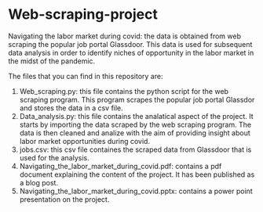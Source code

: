 # Web-scraping-project
Navigating the labor market during covid: the data is obtained from web scraping the popular job portal Glassdoor. This data is used for subsequent data analysis in order to identify niches of opportunity in the labor market in the midst of the pandemic.

The files that you can find in this repository are:
1. Web_scraping.py: this file contains the python script for the web scraping program. This program scrapes the popular job portal Glassdor and stores the data in a csv file.
2. Data_analysis.py: this file contains the analatical aspect of the project. It starts by importing the data scraped by the web scraping program. The data is then cleaned and analize with the aim of providing insight about labor market opportunities during covid.
3. jobs.csv: this csv file containes the scraped data from Glassdoor that is used for the analysis. 
4. Navigating_the_labor_market_during_covid.pdf: contains a pdf document explaining the content of the project. It has been published as a blog post.
5. Navigating_the_labor_market_during_covid.pptx: contains a power point presentation on the project.

